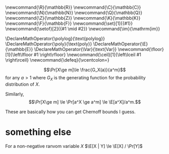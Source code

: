 \newcommand{\R}{\mathbb{R}}
\newcommand{\C}{\mathbb{C}}
\newcommand{\N}{\mathbb{N}}
\newcommand{\Q}{\mathbb{Q}}
\newcommand{\Z}{\mathbb{Z}}
\newcommand{\K}{\mathbb{K}}
\newcommand{\F}{\mathbb{F}}
\newcommand{\set}[1]{\{#1\}}
\newcommand{\setof}[2]{\{#1 \mid #2\}}
\newcommand{\im}{\mathrm{im}}

\DeclareMathOperator{\polylog}{\text{polylog}}
\DeclareMathOperator{\poly}{\text{poly}}
\DeclareMathOperator{\E}{\mathbb{E}}
\DeclareMathOperator{\Var}{\text{Var}}
\newcommand{\floor}[1]{\left\lfloor #1 \right\rfloor}
\newcommand{\ceil}[1]{\left\lceil #1 \right\rceil}
\newcommand{\defeq}{\vcentcolon=}



$$\Pr[X\ge m]\le \frac{G_X(a)}{a^m}$$ 
for any $a>1$ where $G_X$ is the generating function for the
probability distribution of $X.$ 

Similarly, 
$$\Pr[X\ge m] \le \Pr[a^X \ge a^m] \le \E[a^X]/a^m.$$


These are basically how you can get Chernoff bounds I guess.

# something else

For a non-negative ranvom variable $X$
$\E[X | Y] \le \E[X] / \Pr[Y]$

